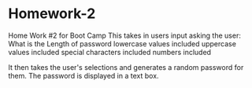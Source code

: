 # Homework-2
Home Work #2 for Boot Camp 
This takes in users input asking the user: What is the Length of password lowercase values included uppercase values included special characters included numbers included

It then takes the user's selections and generates a random password for them. The password is displayed in a text box.
